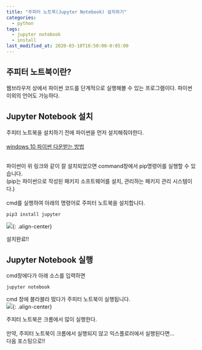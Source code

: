 ```yaml
---
title: "주피터 노트북(Jupyter Notebook) 설치하기"
categories:
  - python
tags:
  - jupyter notebook
  - install
last_modified_at: 2020-03-10T18:50:00-0:05:00
---
```


## 주피터 노트북이란?

웹브라우저 상에서 파이썬 코드를 단계적으로 실행해볼 수 있는 프로그램이다. 파이썬 이외의 언어도 가능하다.

## Jupyter Notebook 설치

주피터 노트북을 설치하기 전에 파이썬을 먼저 설치해줘야한다.<br/><br/>
[windows 10 파이썬 다운받는 방법](https://kimmy100b.github.io/python/python-install/)
<br/><br/>

파이썬이 위 링크와 같이 잘 설치되었으면 command창에서 pip명령어를 실행할 수 있습니다.<br/>
(pip는 파이썬으로 작성된 패키지 소프트웨어를 설치, 관리하는 패키지 관리 시스템이다.)<br/><br/>
cmd를 실행하여 아래의 명령어로 주피터 노트북을 설치합니다.

```
pip3 install jupyter
```

![](https://kimmy100b.github.io/assets/images/install/jinstall1.JPG){: .align-center}<br/>

설치완료!!<br/>

## Jupyter Notebook 실행

cmd창에다가 아래 소스를 입력하면<br/>

```
jupyter notebook
```

cmd 창에 블라블라 떴다가 주피터 노트북이 실행됩니다.<br/>
![](https://kimmy100b.github.io/assets/images/install/jinstall2.JPG){: .align-center}<br/>

주피터 노트북은 크롬에서 많이 실행한다.<br/>
<br/>
만약, 주피터 노트북이 크롬에서 실행되지 않고 익스플로러에서 실행된다면...<br/>
다음 포스팅으로!!
